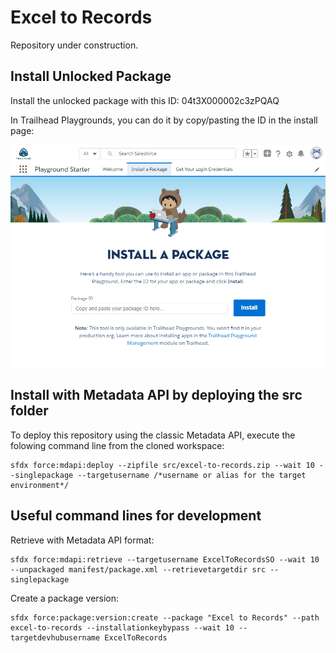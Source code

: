 # Excel to Records

Repository under construction.

## Install Unlocked Package

Install the unlocked package with this ID: 04t3X000002c3zPQAQ

In Trailhead Playgrounds, you can do it by copy/pasting the ID in the install page:

![Install package in Playgrounds](install.png)

## Install with Metadata API by deploying the src folder

To deploy this repository using the classic Metadata API, execute the folowing command line from the cloned workspace:

```
sfdx force:mdapi:deploy --zipfile src/excel-to-records.zip --wait 10 --singlepackage --targetusername /*username or alias for the target environment*/
```

## Useful command lines for development

Retrieve with Metadata API format:

```
sfdx force:mdapi:retrieve --targetusername ExcelToRecordsSO --wait 10 --unpackaged manifest/package.xml --retrievetargetdir src --singlepackage
```

Create a package version:

```
sfdx force:package:version:create --package "Excel to Records" --path excel-to-records --installationkeybypass --wait 10 --targetdevhubusername ExcelToRecords
```